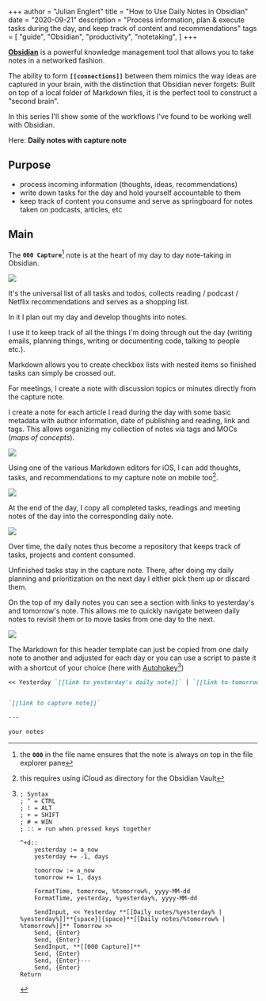 +++
author = "Julian Englert"
title = "How to Use Daily Notes in Obsidian"
date = "2020-09-21"
description = "Process information, plan & execute tasks during the day, and keep track of content and recommendations"
tags = [
    "guide",
    "Obsidian",
    "productivity",
    "notetaking",
]
+++


**[Obsidian](https://obsidian.md)** is a powerful knowledge management tool that allows you to take notes in a networked fashion. 

The ability to form **`[[connections]]`** between them mimics the way ideas are captured in your brain, with the distinction that Obsidian never forgets: Built on top of a local folder of Markdown files, it is the perfect tool to construct a "second brain".

In this series I'll show some of the workflows I've found to be working well with Obsidian.

Here: **Daily notes with capture note**

<!--more-->

## Purpose
- process incoming information (thoughts, ideas, recommendations)
- write down tasks for the day and hold yourself accountable to them
- keep track of content you consume and serve as springboard for notes taken on podcasts, articles, etc

## Main

The **`000 Capture`**[^000] note is at the heart of my day to day note-taking in Obsidian. 

![](/obsidian_daily_notes/capture_desktop.png)

It's the universal list of all tasks and todos, collects reading / podcast / Netflix recommendations and serves as a shopping list.

In it I plan out my day and develop thoughts into notes. 

I use it to keep track of all the things I'm doing through out the day (writing emails, planning things, writing or documenting code, talking to people etc.). 

Markdown allows you to create checkbox lists with nested items so finished tasks can simply be crossed out.

For meetings, I create a note with discussion topics or minutes directly from the capture note.

 I create a note for each article I read during the day with some basic metadata with author information, date of publishing and reading, link and tags. This allows organizing my collection of notes via tags and MOCs (*maps of concepts*).
 
![](/obsidian_daily_notes/reading_notes.png)
 
Using one of the various Markdown editors for iOS, I can add thoughts, tasks, and recommendations to my capture note on mobile too[^icloud].

![](/obsidian_daily_notes/capture_mobile.png)

At the end of the day, I copy all completed tasks, readings and meeting notes of the day into the corresponding daily note. 

![](/obsidian_daily_notes/daily_note.png)

Over time, the daily notes thus become a repository that keeps track of tasks, projects and content consumed.

Unfinished tasks stay in the capture note. There, after doing my daily planning and prioritization on the next day I either pick them up or discard them.  

On the top of my daily notes you can see a section with links to yesterday's and tomorrow's note. This allows me to quickly navigate between daily notes to revisit them or to move tasks from one day to the next.

![](/obsidian_daily_notes/daily_note_header.png)

The Markdown for this header template can just be copied from one daily note to another and adjusted for each day or you can use a script to paste it with a shortcut of your choice (here with [Autohokey](https://autohotkey.com/)[^autohotkey])

```md
<< Yesterday `[[link to yesterday's daily note]]` | `[[link to tomorrows's daily note]]` Tomorrow >>


`[[link to capture note]]`

---

your notes

```



[^000]: the **`000`** in the file name ensures that the note is always on top in the file explorer pane

[^icloud]: this requires using iCloud as directory for the Obsidian Vault 

[^autohotkey]:
	```ahk
	; Syntax
	; ^ = CTRL
	; ! = ALT
	; + = SHIFT
	; # = WIN
	; :: = run when pressed keys together

	^+d::
		yesterday := a_now
		yesterday += -1, days

		tomorrow := a_now
		tomorrow += 1, days

		FormatTime, tomorrow, %tomorrow%, yyyy-MM-dd
		FormatTime, yesterday, %yesterday%, yyyy-MM-dd

		SendInput, << Yesterday **[[Daily notes/%yesterday% | %yesterday%]]**{space}|{space}**[[Daily notes/%tomorrow% | %tomorrow%]]** Tomorrow >> 
		Send, {Enter}
		Send, {Enter}
		SendInput, **[[000 Capture]]**
		Send, {Enter}
		Send, {Enter}---
		Send, {Enter}
	Return

	```
